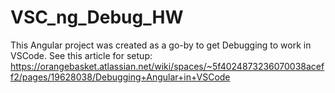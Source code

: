 # VSC_ng_Debug_HW

This Angular project was created as a go-by to get Debugging to work in VSCode.
See this article for setup:
https://orangebasket.atlassian.net/wiki/spaces/~5f4024873236070038aceff2/pages/19628038/Debugging+Angular+in+VSCode